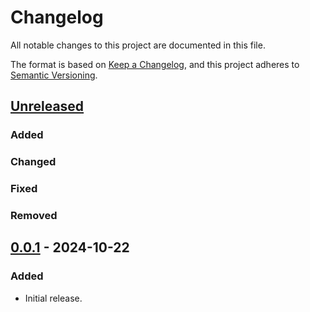# Changelog

All notable changes to this project are documented in this file.

The format is based on [Keep a Changelog](https://keepachangelog.com/en/1.0.0/),
and this project adheres to [Semantic Versioning](https://semver.org/spec/v2.0.0.html).

## [Unreleased]

### Added
### Changed
### Fixed
### Removed

## [0.0.1] - 2024-10-22

### Added

- Initial release.

[Unreleased]: https://github.com/hilverd/web-cache-playground/compare/v0.0.1...HEAD
[0.0.1]: https://github.com/hilverd/web-cache-playground/releases/tag/v0.0.1
